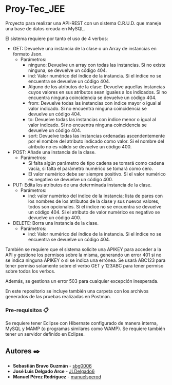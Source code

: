 # Proy-Tec_JEE

Proyecto para realizar una API-REST con un sistema C.R.U.D. que maneje una base de datos creada en MySQL.

El sistema requiere por tanto el uso de 4 verbos:
  - GET: Devuelve una instancia de la clase o un Array de instancias en formato Json.
    - Parámetros:
        - ninguno: Devuelve un array con todas las instancias. Si no existe ninguna, se devuelve un código 404.
        - ind: Valor numérico del índice de la instancia. Si el índice no se encuentra se devuelve un código 404.
        - Alguno de los atributos de la clase: Devuelve aquellas instancias cuyos valores en sus atributos sean iguales a los indicados.             Si no encuentra ninguna coincidencia se devuelve un código 404.
        - from: Devuelve todas las instancias con índice mayor o igual al valor indicado. Si no encuentra ninguna coincidencia se                 devuelve un código 404.
        - to: Devuelve todas las instancias con índice menor o igual al valor indicado. Si no encuentra ninguna coincidencia se devuelve             un código 404.
        - sort: Devuelve todas las instancias ordenadas ascendentemente por el nombre del atributo indicado como valor. Si el nombre del             atributo no es válido se devuelve un código 400.
  - POST: Añade una instancia de la clase.
    - Parámetros:
        - Si falta algún parámetro de tipo cadena se tomará como cadena vacía, si falta el parámetro numérico se tomará como cero.
        - El valor numérico debe ser siempre positivo. Si el valor numérico es negativo se devuelve un código 400.
  - PUT: Edita los atributos de una determinada instancia de la clase.
    - Parámetros:
        - ind: valor numérico del índice de la instancia; lista de pares con los nombres de los atributos de la clase y sus nuevos                 valores, todos son opcionales. Si el índice no se encuentra se devuelve un código 404. Si el atributo de valor numérico es               negativo se devuelve un código 400.
  - DELETE: Borra una instancia de la clase.
    - Parámetros:
        - ind: Valor numérico del índice de la instancia. Si el índice no se encuentra se devuelve un código 404.

También se requiere que el sistema solicite una APIKEY para acceder a la API y gestione los permisos sobre la misma, generando un error 401 si no se indica ninguna APIKEY o si se indica una errónea. Se usará ABC123 para tener permiso solamente sobre el verbo GET y 123ABC para tener permiso sobre todos los verbos.

Además, se gestiona un error 503 para cualquier excepción inesperada.

En este repositorio se incluye también una carpeta con los archivos generados de las pruebas realizadas en Postman.

### Pre-requisitos 📋

Se requiere tener Eclipse con Hibernate configurado de manera interna, MySQL y MAMP (o programas similares como WAMP). Se requiere también tener un servidor definido en Eclipse.

## Autores ✒️

* **Sebastián Bravo Guzmán** - [sbg0006](https://github.com/sbg0006)
* **José Luis Delgado Arce** - [JLDelgado6](https://github.com/JLDelgado6)
* **Manuel Pérez Rodríguez** - [manuelsperod](https://github.com/manuelsperod)
